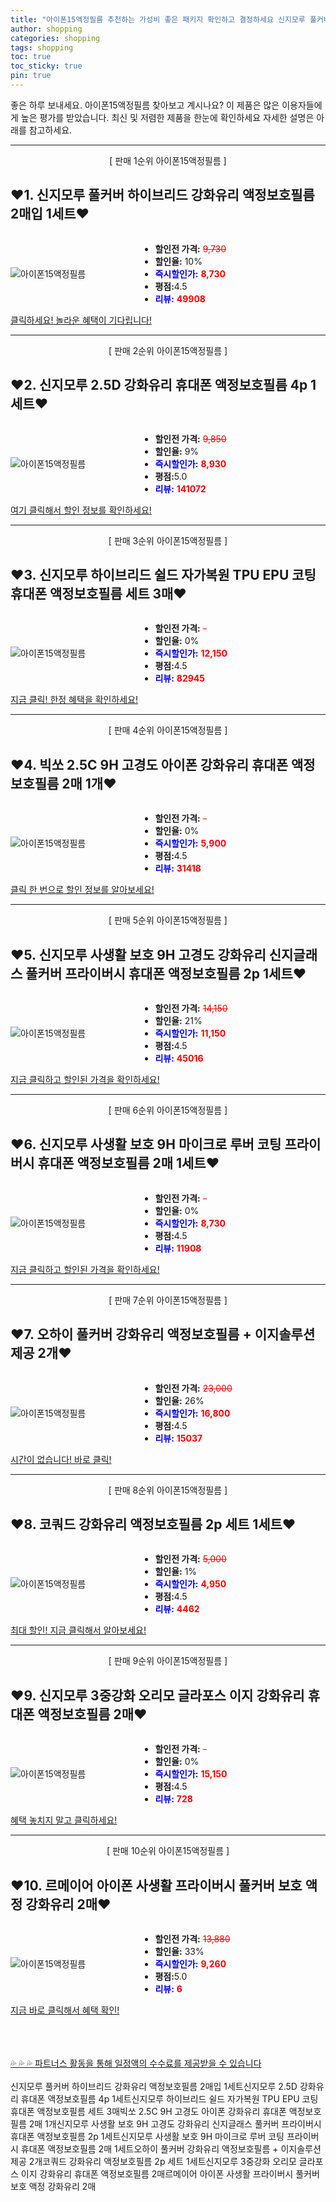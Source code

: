 ```yaml
---
title: "아이폰15액정필름 추천하는 가성비 좋은 패키지 확인하고 결정하세요 신지모루 풀커버 하이브리드 강화유리 액정보호필름"
author: shopping
categories: shopping
tags: shopping
toc: true
toc_sticky: true
pin: true
---
```

좋은 하루 보내세요. 아이폰15액정필름 찾아보고 계시나요? 이 제품은 많은 이용자들에게 높은 평가를 받았습니다. 최신 및 저렴한 제품을 한눈에 확인하세요 자세한 설명은 아래를 참고하세요.

---
<p class="toplist" style="margin: 0 auto; display: block; width: fit-content;">[ 판매 1순위 아이폰15액정필름 ]</p>

<h2><strong>❤️1. 신지모루 풀커버 하이브리드 강화유리 액정보호필름 2매입 1세트❤️</strong></h2>

<div style="display: flex; align-items: center;">
    <div style="flex: 0.4;">
        <img src="https://thumbnail9.coupangcdn.com/thumbnails/remote/230x230ex/image/retail/images/2495111932001463-2fc9eb79-43e6-4c7a-99f8-9a0358d410f6.jpg" alt="아이폰15액정필름" style="max-width: 100%;">
    </div>
    <div style="flex: 0.6; margin-left: 10px;">
        <ul>
            <li><strong>할인전 가격:</strong> <del style="color: red;">9,730</del></li>
            <li><strong>할인율:</strong> 10%</li>
            <li><span style='color:blue'><strong>즉시할인가:</strong></span> <span style='color:red'><strong>8,730</strong></span></li>
            <li><strong>평점:</strong>4.5</li>
            <li><span style='color:blue'><strong>리뷰:</strong></span> <span style='color:red'><strong>49908</strong></span></li>
        </ul>
    </div>
</div>
<div class="center">
    <a href="https://William4Davisa.github.io?lptag=AF9450613&subid=githubio&pageKey=6131560742&traceid=V0-153&itemId=19908948306&vendorItemId=87097760248" class="myButton">
        클릭하세요! 놀라운 혜택이 기다립니다!
    </a>
</div>


---
<p class="toplist" style="margin: 0 auto; display: block; width: fit-content;">[ 판매 2순위 아이폰15액정필름 ]</p>

<h2><strong>❤️2. 신지모루 2.5D 강화유리 휴대폰 액정보호필름 4p 1세트❤️</strong></h2>

<div style="display: flex; align-items: center;">
    <div style="flex: 0.4;">
        <img src="https://thumbnail10.coupangcdn.com/thumbnails/remote/230x230ex/image/retail/images/3562861346923060-766c1f40-212c-434a-8d0e-0c111dbe3b55.jpg" alt="아이폰15액정필름" style="max-width: 100%;">
    </div>
    <div style="flex: 0.6; margin-left: 10px;">
        <ul>
            <li><strong>할인전 가격:</strong> <del style="color: red;">9,850</del></li>
            <li><strong>할인율:</strong> 9%</li>
            <li><span style='color:blue'><strong>즉시할인가:</strong></span> <span style='color:red'><strong>8,930</strong></span></li>
            <li><strong>평점:</strong>5.0</li>
            <li><span style='color:blue'><strong>리뷰:</strong></span> <span style='color:red'><strong>141072</strong></span></li>
        </ul>
    </div>
</div>
<div class="center">
    <a href="https://William4Davisa.github.io?lptag=AF9450613&subid=githubio&pageKey=194427196&traceid=V0-153&itemId=3595867169&vendorItemId=71832854099" class="myButton">
        여기 클릭해서 할인 정보를 확인하세요!
    </a>
</div>


---
<p class="toplist" style="margin: 0 auto; display: block; width: fit-content;">[ 판매 3순위 아이폰15액정필름 ]</p>

<h2><strong>❤️3. 신지모루 하이브리드 쉴드 자가복원 TPU EPU 코팅 휴대폰 액정보호필름 세트 3매❤️</strong></h2>

<div style="display: flex; align-items: center;">
    <div style="flex: 0.4;">
        <img src="https://thumbnail8.coupangcdn.com/thumbnails/remote/230x230ex/image/retail/images/498966858318746-528a1373-7980-4b53-bf03-774cd624f538.jpg" alt="아이폰15액정필름" style="max-width: 100%;">
    </div>
    <div style="flex: 0.6; margin-left: 10px;">
        <ul>
            <li><strong>할인전 가격:</strong> <del style="color: red;">-</del></li>
            <li><strong>할인율:</strong> 0%</li>
            <li><span style='color:blue'><strong>즉시할인가:</strong></span> <span style='color:red'><strong>12,150</strong></span></li>
            <li><strong>평점:</strong>4.5</li>
            <li><span style='color:blue'><strong>리뷰:</strong></span> <span style='color:red'><strong>82945</strong></span></li>
        </ul>
    </div>
</div>
<div class="center">
    <a href="https://William4Davisa.github.io?lptag=AF9450613&subid=githubio&pageKey=5109092804&traceid=V0-153&itemId=19907934762&vendorItemId=87150047935" class="myButton">
        지금 클릭! 한정 혜택을 확인하세요!
    </a>
</div>


---
<p class="toplist" style="margin: 0 auto; display: block; width: fit-content;">[ 판매 4순위 아이폰15액정필름 ]</p>

<h2><strong>❤️4. 빅쏘 2.5C 9H 고경도 아이폰 강화유리 휴대폰 액정보호필름 2매 1개❤️</strong></h2>

<div style="display: flex; align-items: center;">
    <div style="flex: 0.4;">
        <img src="https://thumbnail10.coupangcdn.com/thumbnails/remote/230x230ex/image/retail/images/2023/11/07/18/1/c3e30ee2-1b3c-4b66-aab0-ee4cba31430a.jpg" alt="아이폰15액정필름" style="max-width: 100%;">
    </div>
    <div style="flex: 0.6; margin-left: 10px;">
        <ul>
            <li><strong>할인전 가격:</strong> <del style="color: red;">-</del></li>
            <li><strong>할인율:</strong> 0%</li>
            <li><span style='color:blue'><strong>즉시할인가:</strong></span> <span style='color:red'><strong>5,900</strong></span></li>
            <li><strong>평점:</strong>4.5</li>
            <li><span style='color:blue'><strong>리뷰:</strong></span> <span style='color:red'><strong>31418</strong></span></li>
        </ul>
    </div>
</div>
<div class="center">
    <a href="https://William4Davisa.github.io?lptag=AF9450613&subid=githubio&pageKey=1410321422&traceid=V0-153&itemId=5944845522&vendorItemId=87699979135" class="myButton">
        클릭 한 번으로 할인 정보를 알아보세요!
    </a>
</div>


---
<p class="toplist" style="margin: 0 auto; display: block; width: fit-content;">[ 판매 5순위 아이폰15액정필름 ]</p>

<h2><strong>❤️5. 신지모루 사생활 보호 9H 고경도 강화유리 신지글래스 풀커버 프라이버시 휴대폰 액정보호필름 2p 1세트❤️</strong></h2>

<div style="display: flex; align-items: center;">
    <div style="flex: 0.4;">
        <img src="https://thumbnail6.coupangcdn.com/thumbnails/remote/230x230ex/image/retail/images/1843899785060901-25d0303b-60c0-492e-a1bc-23d0b9289ba9.jpg" alt="아이폰15액정필름" style="max-width: 100%;">
    </div>
    <div style="flex: 0.6; margin-left: 10px;">
        <ul>
            <li><strong>할인전 가격:</strong> <del style="color: red;">14,150</del></li>
            <li><strong>할인율:</strong> 21%</li>
            <li><span style='color:blue'><strong>즉시할인가:</strong></span> <span style='color:red'><strong>11,150</strong></span></li>
            <li><strong>평점:</strong>4.5</li>
            <li><span style='color:blue'><strong>리뷰:</strong></span> <span style='color:red'><strong>45016</strong></span></li>
        </ul>
    </div>
</div>
<div class="center">
    <a href="https://William4Davisa.github.io?lptag=AF9450613&subid=githubio&pageKey=6495672127&traceid=V0-153&itemId=19909255021&vendorItemId=87097760590" class="myButton">
        지금 클릭하고 할인된 가격을 확인하세요!
    </a>
</div>


---
<p class="toplist" style="margin: 0 auto; display: block; width: fit-content;">[ 판매 6순위 아이폰15액정필름 ]</p>

<h2><strong>❤️6. 신지모루 사생활 보호 9H 마이크로 루버 코팅 프라이버시 휴대폰 액정보호필름 2매 1세트❤️</strong></h2>

<div style="display: flex; align-items: center;">
    <div style="flex: 0.4;">
        <img src="https://thumbnail6.coupangcdn.com/thumbnails/remote/230x230ex/image/retail/images/1935457274048989-a44bb478-e242-4d87-85e8-595e9cdedf93.jpg" alt="아이폰15액정필름" style="max-width: 100%;">
    </div>
    <div style="flex: 0.6; margin-left: 10px;">
        <ul>
            <li><strong>할인전 가격:</strong> <del style="color: red;">-</del></li>
            <li><strong>할인율:</strong> 0%</li>
            <li><span style='color:blue'><strong>즉시할인가:</strong></span> <span style='color:red'><strong>8,730</strong></span></li>
            <li><strong>평점:</strong>4.5</li>
            <li><span style='color:blue'><strong>리뷰:</strong></span> <span style='color:red'><strong>11908</strong></span></li>
        </ul>
    </div>
</div>
<div class="center">
    <a href="https://William4Davisa.github.io?lptag=AF9450613&subid=githubio&pageKey=7009927938&traceid=V0-153&itemId=19909031025&vendorItemId=87097759978" class="myButton">
        지금 클릭하고 할인된 가격을 확인하세요!
    </a>
</div>


---
<p class="toplist" style="margin: 0 auto; display: block; width: fit-content;">[ 판매 7순위 아이폰15액정필름 ]</p>

<h2><strong>❤️7. 오하이 풀커버 강화유리 액정보호필름 + 이지솔루션 제공 2개❤️</strong></h2>

<div style="display: flex; align-items: center;">
    <div style="flex: 0.4;">
        <img src="https://thumbnail8.coupangcdn.com/thumbnails/remote/230x230ex/image/vendor_inventory/e4fa/f88d1b924c0d689208fc12953e2851d290302aad852efb35e751fea39a8b.jpg" alt="아이폰15액정필름" style="max-width: 100%;">
    </div>
    <div style="flex: 0.6; margin-left: 10px;">
        <ul>
            <li><strong>할인전 가격:</strong> <del style="color: red;">23,000</del></li>
            <li><strong>할인율:</strong> 26%</li>
            <li><span style='color:blue'><strong>즉시할인가:</strong></span> <span style='color:red'><strong>16,800</strong></span></li>
            <li><strong>평점:</strong>4.5</li>
            <li><span style='color:blue'><strong>리뷰:</strong></span> <span style='color:red'><strong>15037</strong></span></li>
        </ul>
    </div>
</div>
<div class="center">
    <a href="https://William4Davisa.github.io?lptag=AF9450613&subid=githubio&pageKey=6089846168&traceid=V0-153&itemId=20091194876&vendorItemId=87286712353" class="myButton">
        시간이 없습니다! 바로 클릭!
    </a>
</div>


---
<p class="toplist" style="margin: 0 auto; display: block; width: fit-content;">[ 판매 8순위 아이폰15액정필름 ]</p>

<h2><strong>❤️8. 코쿼드 강화유리 액정보호필름 2p 세트 1세트❤️</strong></h2>

<div style="display: flex; align-items: center;">
    <div style="flex: 0.4;">
        <img src="https://thumbnail6.coupangcdn.com/thumbnails/remote/230x230ex/image/retail/images/2023/10/26/17/4/1ce889b6-8523-4b5b-8ba3-158929461c26.jpg" alt="아이폰15액정필름" style="max-width: 100%;">
    </div>
    <div style="flex: 0.6; margin-left: 10px;">
        <ul>
            <li><strong>할인전 가격:</strong> <del style="color: red;">5,000</del></li>
            <li><strong>할인율:</strong> 1%</li>
            <li><span style='color:blue'><strong>즉시할인가:</strong></span> <span style='color:red'><strong>4,950</strong></span></li>
            <li><strong>평점:</strong>4.5</li>
            <li><span style='color:blue'><strong>리뷰:</strong></span> <span style='color:red'><strong>4462</strong></span></li>
        </ul>
    </div>
</div>
<div class="center">
    <a href="https://William4Davisa.github.io?lptag=AF9450613&subid=githubio&pageKey=7274257753&traceid=V0-153&itemId=20499954152&vendorItemId=87578178262" class="myButton">
        최대 할인! 지금 클릭해서 알아보세요!
    </a>
</div>


---
<p class="toplist" style="margin: 0 auto; display: block; width: fit-content;">[ 판매 9순위 아이폰15액정필름 ]</p>

<h2><strong>❤️9. 신지모루 3중강화 오리모 글라포스 이지 강화유리 휴대폰 액정보호필름 2매❤️</strong></h2>

<div style="display: flex; align-items: center;">
    <div style="flex: 0.4;">
        <img src="https://thumbnail9.coupangcdn.com/thumbnails/remote/230x230ex/image/retail/images/1837012221497541-b23be194-5725-4a0e-b662-96eae6b50344.jpg" alt="아이폰15액정필름" style="max-width: 100%;">
    </div>
    <div style="flex: 0.6; margin-left: 10px;">
        <ul>
            <li><strong>할인전 가격:</strong> <del style="color: red;">-</del></li>
            <li><strong>할인율:</strong> 0%</li>
            <li><span style='color:blue'><strong>즉시할인가:</strong></span> <span style='color:red'><strong>15,150</strong></span></li>
            <li><strong>평점:</strong>4.5</li>
            <li><span style='color:blue'><strong>리뷰:</strong></span> <span style='color:red'><strong>728</strong></span></li>
        </ul>
    </div>
</div>
<div class="center">
    <a href="https://William4Davisa.github.io?lptag=AF9450613&subid=githubio&pageKey=7589214525&traceid=V0-153&itemId=20051327369&vendorItemId=87147548293" class="myButton">
        혜택 놓치지 말고 클릭하세요!
    </a>
</div>


---
<p class="toplist" style="margin: 0 auto; display: block; width: fit-content;">[ 판매 10순위 아이폰15액정필름 ]</p>

<h2><strong>❤️10. 르메이어 아이폰 사생활 프라이버시 풀커버 보호 액정 강화유리 2매❤️</strong></h2>

<div style="display: flex; align-items: center;">
    <div style="flex: 0.4;">
        <img src="https://thumbnail9.coupangcdn.com/thumbnails/remote/230x230ex/image/vendor_inventory/5056/fd8d67968028e90895375a9f306b43bfcb5eed0ba251994c324fac40c319.jpg" alt="아이폰15액정필름" style="max-width: 100%;">
    </div>
    <div style="flex: 0.6; margin-left: 10px;">
        <ul>
            <li><strong>할인전 가격:</strong> <del style="color: red;">13,880</del></li>
            <li><strong>할인율:</strong> 33%</li>
            <li><span style='color:blue'><strong>즉시할인가:</strong></span> <span style='color:red'><strong>9,260</strong></span></li>
            <li><strong>평점:</strong>5.0</li>
            <li><span style='color:blue'><strong>리뷰:</strong></span> <span style='color:red'><strong>6</strong></span></li>
        </ul>
    </div>
</div>
<div class="center">
    <a href="https://William4Davisa.github.io?lptag=AF9450613&subid=githubio&pageKey=8222228730&traceid=V0-153&itemId=23637347130&vendorItemId=90662813628" class="myButton">
        지금 바로 클릭해서 혜택 확인!
    </a>
</div>

<br><br><br>[💦 💦 💦 파트너스 활동을 통해 일정액의 수수료를 제공받을 수 있습니다](https://link.coupang.com/a/bcpT2c)<br><br>신지모루 풀커버 하이브리드 강화유리 액정보호필름 2매입 1세트신지모루 2.5D 강화유리 휴대폰 액정보호필름 4p 1세트신지모루 하이브리드 쉴드 자가복원 TPU EPU 코팅 휴대폰 액정보호필름 세트 3매빅쏘 2.5C 9H 고경도 아이폰 강화유리 휴대폰 액정보호필름 2매 1개신지모루 사생활 보호 9H 고경도 강화유리 신지글래스 풀커버 프라이버시 휴대폰 액정보호필름 2p 1세트신지모루 사생활 보호 9H 마이크로 루버 코팅 프라이버시 휴대폰 액정보호필름 2매 1세트오하이 풀커버 강화유리 액정보호필름 + 이지솔루션 제공 2개코쿼드 강화유리 액정보호필름 2p 세트 1세트신지모루 3중강화 오리모 글라포스 이지 강화유리 휴대폰 액정보호필름 2매르메이어 아이폰 사생활 프라이버시 풀커버 보호 액정 강화유리 2매